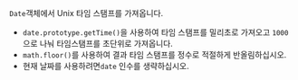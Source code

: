 `Date`객체에서 Unix 타임 스탬프를 가져옵니다.

- `date.prototype.getTime()`을 사용하여 타임 스탬프를 밀리초로 가져오고 `1000`으로 나눠 타임스탬프를 초단위로 가져옵니다.
- `math.floor()`를 사용하여 결과 타임 스탬프를 정수로 적절하게 반올림하십시오.
- 현재 날짜를 사용하려면`date` 인수를 생략하십시오.
